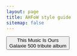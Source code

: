 ```yaml
---
layout: page
title: AHFoW style guide
sitemap: false
---
```




<button type="button" class="btn btn-default btn-lg btn-block">This Music Is Ours<br/>Galaxie 500 tribute album</button>
